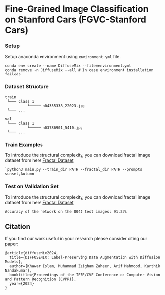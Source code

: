 # Fine-Grained Image Classification on Stanford Cars (FGVC-Stanford Cars)

### Setup
Setup anaconda environment using `environment.yml` file.

```
conda env create --name DiffuseMix --file=environment.yml
conda remove -n DiffuseMix --all # In case environment installation faileds
```

### Dataset Structure
```
train
 └─── class 1
          └───── n04355338_22023.jpg
 └─── ...

val
 └─── class 1
          └───── n03786901_5410.jpg
 └─── ...
```
### Train Examples

To introduce the structural complexity, you can download fractal image dataset from here [Fractal Dataset](https://drive.google.com/drive/folders/19xNHNGFv-OChaCazBdMOrwdGRsXy2LPs/)
```
`python3 main.py --train_dir PATH --fractal_dir PATH --prompts sunset,Autumn
```

### Test on Validation Set

To introduce the structural complexity, you can download fractal image dataset from here [Fractal Dataset](https://drive.google.com/drive/folders/19xNHNGFv-OChaCazBdMOrwdGRsXy2LPs/)
```
Accuracy of the network on the 8041 test images: 91.23%

```



## Citation
If you find our work useful in your research please consider citing our paper:
```
@article{diffuseMix2024,
  title={DIFFUSEMIX: Label-Preserving Data Augmentation with Diffusion Models},
  author={Khawar Islam, Muhammad Zaigham Zaheer, Arif Mahmood, Karthik Nandakumar},
  booktitle={Proceedings of the IEEE/CVF Conference on Computer Vision and Pattern Recognition (CVPR)},
  year={2024}
}
```